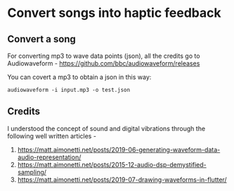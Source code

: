 # Convert songs into haptic feedback

## Convert a song
For converting mp3 to wave data points (json), all the credits go to Audiowaveform - https://github.com/bbc/audiowaveform/releases

You can covert a mp3 to obtain a json in this way:
```
audiowaveform -i input.mp3 -o test.json
```

## Credits

I understood the concept of sound and digital vibrations through the following well written articles - 
1.  https://matt.aimonetti.net/posts/2019-06-generating-waveform-data-audio-representation/
2.  https://matt.aimonetti.net/posts/2015-12-audio-dsp-demystified-sampling/
3.  https://matt.aimonetti.net/posts/2019-07-drawing-waveforms-in-flutter/


